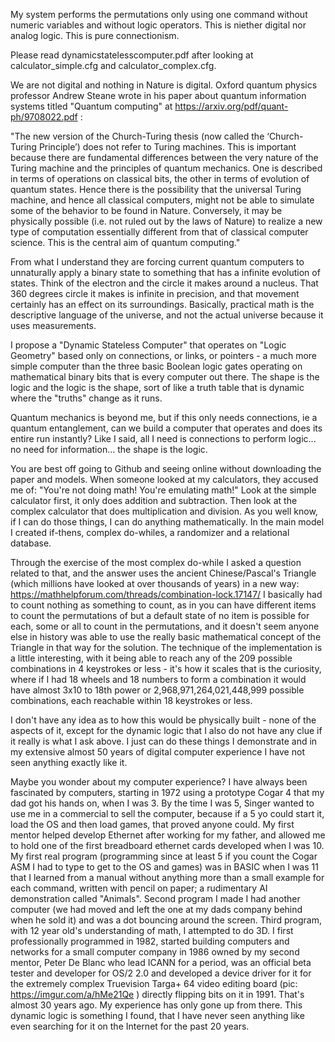 My system performs the permutations only using one command without numeric variables and without logic operators. This is niether digital nor analog logic. This is pure connectionism. 

Please read dynamicstatelesscomputer.pdf after looking at calculator_simple.cfg and calculator_complex.cfg.

We are not digital and nothing in Nature is digital. Oxford quantum physics professor Andrew Steane wrote in his paper about quantum information systems titled "Quantum computing" at https://arxiv.org/pdf/quant-ph/9708022.pdf :

"The new version of the Church-Turing thesis (now called the ‘Church-Turing Principle’) does not refer to Turing machines. This is important because there are fundamental differences between the very nature of the Turing machine and the principles of quantum mechanics. One is described in terms of operations on classical bits, the other in terms of evolution of quantum states. Hence there is the possibility that the universal Turing machine, and hence all classical computers, might not be able to simulate some of the behavior to be found in Nature. Conversely, it may be physically possible (i.e. not ruled out by the laws of Nature) to realize a new type of computation essentially different from that of classical computer science. This is the central aim of quantum computing."

From what I understand they are forcing current quantum computers to unnaturally apply a binary state to something that has a infinite evolution of states. Think of the electron and the circle it makes around a nucleus. That 360 degrees circle it makes is infinite in precision, and that movement certainly has an effect on its surroundings. Basically, practical math is the descriptive language of the universe, and not the actual universe because it uses measurements.

I propose a "Dynamic Stateless Computer" that operates on "Logic Geometry" based only on connections, or links, or pointers - a much more simple computer than the three basic Boolean logic gates operating on mathematical binary bits that is every computer out there. The shape is the logic and the logic is the shape, sort of like a truth table that is dynamic where the "truths" change as it runs. 

Quantum mechanics is beyond me, but if this only needs connections, ie a quantum entanglement, can we build a computer that operates and does its entire run instantly? Like I said, all I need is connections to perform logic... no need for information... the shape is the logic. 

You are best off going to Github and seeing online without downloading the paper and models. When someone looked at my calculators, they accused me of: "You're not doing math! You're emulating math!" Look at the simple calculator first, it only does addition and subtraction. Then look at the complex calculator that does multiplication and division.  As you well know, if I can do those things, I can do anything mathematically. In the main model I created if-thens, complex do-whiles, a randomizer and a relational database.

Through the exercise of the most complex do-while I asked a question related to that, and the answer uses the ancient Chinese/Pascal's Triangle (which millions have looked at over thousands of years) in a new way: https://mathhelpforum.com/threads/combination-lock.17147/ I basically had to count nothing as something to count, as in you can have different items to count the permutations of but a default state of no item is possible for each, some or all to count in the permutations, and it doesn't seem anyone else in history was able to use the really basic mathematical concept of the Triangle in that way for the solution. The technique of the implementation is a little interesting, with it being able to reach any of the 209 possible combinations in 4 keystrokes or less - it's how it scales that is the curiosity, where if I had 18 wheels and 18 numbers to form a combination it would have almost 3x10 to 18th power or 2,968,971,264,021,448,999 possible combinations, each reachable within 18 keystrokes or less.

I don't have any idea as to how this would be physically built - none of the aspects of it, except for the dynamic logic that I also do not have any clue if it really is what I ask above. I just can do these things I demonstrate and in my extensive almost 50 years of digital computer experience I have not seen anything exactly like it.

Maybe you wonder about my computer experience? I have always been fascinated by computers, starting in 1972 using a prototype Cogar 4 that my dad got his hands on, when I was 3. By the time I was 5, Singer wanted to use me in a commercial to sell the computer, because if a 5 yo could start it, load the OS and then load games, that proved anyone could. My first mentor helped develop Ethernet after working for my father, and allowed me to hold one of the first breadboard ethernet cards developed when I was 10. My first real program (programming since at least 5 if you count the Cogar ASM I had to type to get to the OS and games) was in BASIC when I was 11 that I learned from a manual without anything more than a small example for each command, written with pencil on paper; a rudimentary AI demonstration called "Animals". Second program I made I had another computer (we had moved and left the one at my dads company behind when he sold it) and was a dot bouncing around the screen. Third program, with 12 year old's understanding of math, I attempted to do 3D. I first professionally programmed in 1982, started building computers and networks for a small computer company in 1986 owned by my second mentor, Peter De Blanc who lead ICANN for a period, was an official beta tester and developer for OS/2 2.0 and developed a device driver for it for the extremely complex Truevision Targa+ 64 video editing board (pic: https://imgur.com/a/hMe21Qe ) directly flipping bits on it in 1991. That's almost 30 years ago. My experience has only gone up from there. This dynamic logic is something I found, that I have never seen anything like even searching for it on the Internet for the past 20 years.
